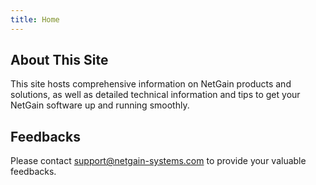 ```yaml
---
title: Home
---
```


## About This Site
This site hosts comprehensive information on NetGain products and solutions, as well as detailed technical information and tips to get your NetGain software up and running smoothly.

## Feedbacks
Please contact support@netgain-systems.com to provide your valuable feedbacks.
